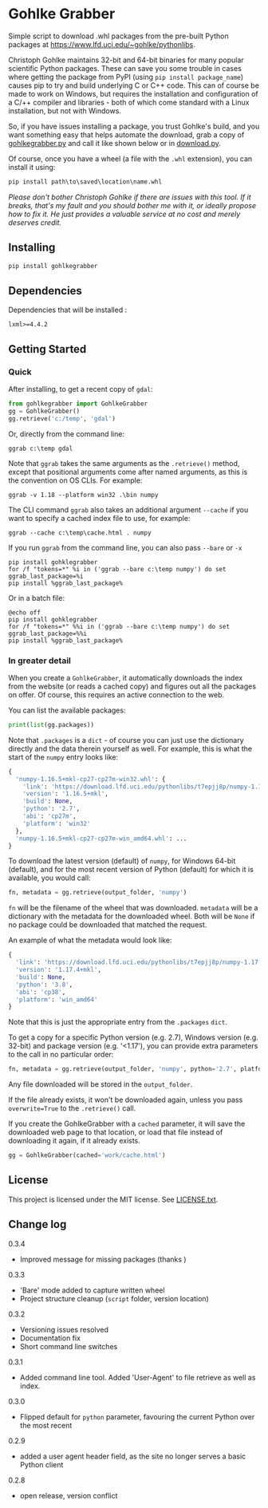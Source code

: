 # Gohlke Grabber

Simple script to download .whl packages from the pre-built Python packages at https://www.lfd.uci.edu/~gohlke/pythonlibs.

Christoph Gohlke maintains 32-bit and 64-bit binaries for many popular scientific Python packages. These can save you some trouble in cases where getting the package from PyPI (using `pip install package_name`) causes pip to try and build underlying C or C++ code. This can of course be made to work on Windows, but requires the installation and configuration of a C/++ compiler and libraries - both of which come standard with a Linux installation, but not with Windows.

So, if you have issues installing a package, you trust Gohlke's build, and you want something easy that helps automate the download, grab a copy of [gohlkegrabber.py](https://github.com/jaapvandervelde/gohlkegrabber/blob/master/gohlkegrabber/gohlkegrabber.py) and call it like shown below or in [download.py](https://github.com/jaapvandervelde/gohlkegrabber/blob/master/example/download.py).

Of course, once you have a wheel (a file with the `.whl` extension), you can install it using:
```cmd
pip install path\to\saved\location\name.whl
```

<i>Please don't bother Christoph Gohlke if there are issues with this tool. If it breaks, that's my fault and you should bother me with it, or ideally propose how to fix it. He just provides a valuable service at no cost and merely deserves credit.</i>

## Installing

```cmd
pip install gohlkegrabber
```

## Dependencies

Dependencies that will be installed :
```
lxml>=4.4.2
```

## Getting Started

### Quick

After installing, to get a recent copy of `gdal`:
```python
from gohlkegrabber import GohlkeGrabber
gg = GohlkeGrabber()
gg.retrieve('c:/temp', 'gdal')
```

Or, directly from the command line:
```commandline
ggrab c:\temp gdal
```
Note that `ggrab` takes the same arguments as the `.retrieve()` method, except that positional arguments come after named arguments, as this is the convention on OS CLIs. For example:
```commandline
ggrab -v 1.18 --platform win32 .\bin numpy
```
The CLI command `ggrab` also takes an additional argument `--cache` if you want to specify a cached index file to use, for example:
```commandline
ggrab --cache c:\temp\cache.html . numpy
```
If you run `ggrab` from the command line, you can also pass `--bare` or `-x` 
```commandline
pip install gohklegrabber
for /f "tokens=*" %i in ('ggrab --bare c:\temp numpy') do set ggrab_last_package=%i
pip install %ggrab_last_package%
```
Or in a batch file:
```commandline
@echo off
pip install gohklegrabber
for /f "tokens=*" %%i in ('ggrab --bare c:\temp numpy') do set ggrab_last_package=%%i
pip install %ggrab_last_package%
```

### In greater detail

When you create a `GohlkeGrabber`, it automatically downloads the index from the website (or reads a cached copy) and figures out all the packages on offer. Of course, this requires an active connection to the web. 

You can list the available packages:
```python
print(list(gg.packages))
```
Note that `.packages` is a `dict` - of course you can just use the dictionary directly and the data therein yourself as well. For example, this is what the start of the `numpy` entry looks like:
```python
{
  'numpy-1.16.5+mkl-cp27-cp27m-win32.whl': {
    'link': 'https://download.lfd.uci.edu/pythonlibs/t7epjj8p/numpy-1.16.5+mkl-cp27-cp27m-win32.whl',
    'version': '1.16.5+mkl',
    'build': None,
    'python': '2.7',
    'abi': 'cp27m',
    'platform': 'win32'
  },
  'numpy-1.16.5+mkl-cp27-cp27m-win_amd64.whl': ...
}
```

To download the latest version (default) of `numpy`, for Windows 64-bit (default), and for the most recent version of Python (default) for which it is available, you would call:
```python
fn, metadata = gg.retrieve(output_folder, 'numpy')
```

`fn` will be the filename of the wheel that was downloaded. `metadata` will be a dictionary with the metadata for the downloaded wheel. Both will be `None` if no package could be downloaded that matched the request. 

An example of what the metadata would look like:
```python
{
  'link': 'https://download.lfd.uci.edu/pythonlibs/t7epjj8p/numpy-1.17.4+mkl-cp38-cp38-win_amd64.whl',
  'version': '1.17.4+mkl',
  'build': None,
  'python': '3.8',
  'abi': 'cp38',
  'platform': 'win_amd64'
}
```
Note that this is just the appropriate entry from the `.packages` `dict`.

To get a copy for a specific Python version (e.g. 2.7), Windows version (e.g. 32-bit) and package version (e.g. '<1.17'), you can provide extra parameters to the call in no particular order:
```python
fn, metadata = gg.retrieve(output_folder, 'numpy', python='2.7', platform='win32', version='<1.17')
```

Any file downloaded will be stored in the `output_folder`. 

If the file already exists, it won't be downloaded again, unless you pass `overwrite=True` to the `.retrieve()` call. 

If you create the GohlkeGrabber with a `cached` parameter, it will save the downloaded web page to that location, or load that file instead of downloading it again, if it already exists.
```python
gg = GohlkeGrabber(cached='work/cache.html')
```

## License

This project is licensed under the MIT license. See [LICENSE.txt](https://github.com/jaapvandervelde/gohlkegrabber/blob/master/LICENSE.txt).


## Change log

0.3.4
- Improved message for missing packages (thanks )

0.3.3
- 'Bare' mode added to capture written wheel
- Project structure cleanup (`script` folder, version location)

0.3.2
- Versioning issues resolved 
- Documentation fix
- Short command line switches

0.3.1
- Added command line tool. Added 'User-Agent' to file retrieve as well as index.

0.3.0
- Flipped default for `python` parameter, favouring the current Python over the most recent

0.2.9
- added a user agent header field, as the site no longer serves a basic Python client

0.2.8
- open release, version conflict
